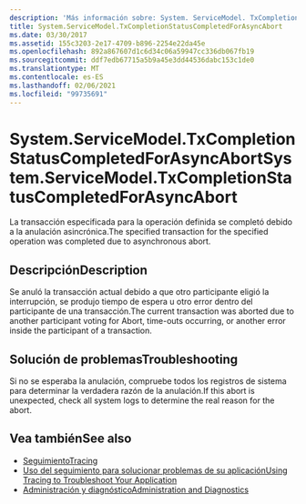 ```yaml
---
description: 'Más información sobre: System. ServiceModel. TxCompletionStatusCompletedForAsyncAbort'
title: System.ServiceModel.TxCompletionStatusCompletedForAsyncAbort
ms.date: 03/30/2017
ms.assetid: 155c3203-2e17-4709-b896-2254e22da45e
ms.openlocfilehash: 892a867607d1c6d34c06a59947cc336db067fb19
ms.sourcegitcommit: ddf7edb67715a5b9a45e3dd44536dabc153c1de0
ms.translationtype: MT
ms.contentlocale: es-ES
ms.lasthandoff: 02/06/2021
ms.locfileid: "99735691"
---
```

# <a name="systemservicemodeltxcompletionstatuscompletedforasyncabort"></a><span data-ttu-id="86816-103">System.ServiceModel.TxCompletionStatusCompletedForAsyncAbort</span><span class="sxs-lookup"><span data-stu-id="86816-103">System.ServiceModel.TxCompletionStatusCompletedForAsyncAbort</span></span>

<span data-ttu-id="86816-104">La transacción especificada para la operación definida se completó debido a la anulación asincrónica.</span><span class="sxs-lookup"><span data-stu-id="86816-104">The specified transaction for the specified operation was completed due to asynchronous abort.</span></span>  
  
## <a name="description"></a><span data-ttu-id="86816-105">Descripción</span><span class="sxs-lookup"><span data-stu-id="86816-105">Description</span></span>  

 <span data-ttu-id="86816-106">Se anuló la transacción actual debido a que otro participante eligió la interrupción, se produjo tiempo de espera u otro error dentro del participante de una transacción.</span><span class="sxs-lookup"><span data-stu-id="86816-106">The current transaction was aborted due to another participant voting for Abort, time-outs occurring, or another error inside the participant of a transaction.</span></span>  
  
## <a name="troubleshooting"></a><span data-ttu-id="86816-107">Solución de problemas</span><span class="sxs-lookup"><span data-stu-id="86816-107">Troubleshooting</span></span>  

 <span data-ttu-id="86816-108">Si no se esperaba la anulación, compruebe todos los registros de sistema para determinar la verdadera razón de la anulación.</span><span class="sxs-lookup"><span data-stu-id="86816-108">If this abort is unexpected, check all system logs to determine the real reason for the abort.</span></span>  
  
## <a name="see-also"></a><span data-ttu-id="86816-109">Vea también</span><span class="sxs-lookup"><span data-stu-id="86816-109">See also</span></span>

- [<span data-ttu-id="86816-110">Seguimiento</span><span class="sxs-lookup"><span data-stu-id="86816-110">Tracing</span></span>](index.md)
- [<span data-ttu-id="86816-111">Uso del seguimiento para solucionar problemas de su aplicación</span><span class="sxs-lookup"><span data-stu-id="86816-111">Using Tracing to Troubleshoot Your Application</span></span>](using-tracing-to-troubleshoot-your-application.md)
- [<span data-ttu-id="86816-112">Administración y diagnóstico</span><span class="sxs-lookup"><span data-stu-id="86816-112">Administration and Diagnostics</span></span>](../index.md)
